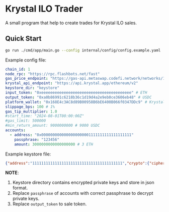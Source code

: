 # Krystal ILO Trader

A small program that help to create trades for Krystal ILO sales.

## Quick Start

```sh
go run ./cmd/app/main.go --config internal/config/config.example.yaml
```

Example config file:
```yaml
chain_id: 1
node_rpc: "https://rpc.flashbots.net/fast"
gas_price_endpoint: "https://gas-api.metaswap.codefi.network/networks/1"
krystal_api_endpoint: "https://api.krystal.app/ethereum/v2"
keystore_dir: "keystore"
input_token: "0xeeeeeeeeeeeeeeeeeeeeeeeeeeeeeeeeeeeeeeee" # ETH
output_token: "0xa0b86991c6218b36c1d19d4a2e9eb0ce3606eb48" # USDC
platform_wallet: "0x168E4c3AC8d89B00958B6bE6400B066f0347DDc9" # Krystal Wallet
slippage_bps: 100 # 1%
gas_tip_multiplier: 1.0
#start_time: "2024-08-01T00:00:00Z"
#gas_limit: 500000
#min_return_amount: 9000000000 # 9000 USDC
accounts:
  - address: "0x0000000000000000000001111111111111111111"
    passphrase: "123456"
    amount: 3000000000000000000 # 3 ETH
```

Example keystore file:
```json
{"address":"1111111111111111111111111111111111111111","crypto":{"cipher":"aes-128-ctr","ciphertext":"encrypted_ciphertext","cipherparams":{"iv":"iv"},"kdf":"scrypt","kdfparams":{"dklen":32,"n":262144,"p":1,"r":8,"salt":"salt"},"mac":"mac"},"id":"id","version":3}
```

**NOTE**:
1. Keystore directory contains encrypted private keys and store in json format.
1. Replace `passphrase` of accounts with correct passphrase to decrypt private keys.
1. Replace `output_token` to sale token.
